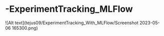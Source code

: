 # -ExperimentTracking_MLFlow
![Alt text](tejus09/ExperimentTracking_With_MLFlow/Screenshot 2023-05-06 165300.png)
